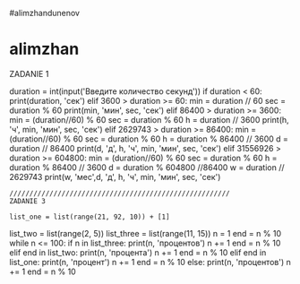 #alimzhandunenov
# alimzhan
ZADANIE 1

duration = int(input('Введите количество секунд'))
if duration < 60:
    print(duration, 'сек')
elif 3600 > duration >= 60:
    min = duration // 60
    sec = duration % 60
    print(min, 'мин', sec, 'сек')
elif 86400 > duration >= 3600:
    min = (duration//60) % 60
    sec = duration % 60
    h = duration // 3600
    print(h, 'ч', min, 'мин', sec, 'сек')
elif 2629743 > duration >= 86400:
    min = (duration//60) % 60
    sec = duration % 60
    h = duration % 86400 // 3600
    d = duration // 86400
    print(d, 'д', h, 'ч', min, 'мин', sec, 'сек')
elif 31556926 > duration >= 604800:
    min = (duration//60) % 60
    sec = duration % 60
    h = duration % 86400 // 3600
    d = duration % 604800 //86400
    w = duration // 2629743
    print(w, 'мес',d, 'д', h, 'ч', min, 'мин', sec, 'сек')
    
    ///////////////////////////////////////////////////////
    ZADANIE 3
    
    list_one = list(range(21, 92, 10)) + [1]
list_two = list(range(2, 5))
list_three = list(range(11, 15))
n = 1
end = n % 10
while n <= 100:
    if n in list_three:
        print(n, 'процентов')
        n += 1
        end = n % 10
    elif end in list_two:
        print(n, 'процента')
        n += 1
        end = n % 10
    elif end in list_one:
        print(n, 'процент')
        n += 1
        end = n % 10
    else:
        print(n, 'процентов')
        n += 1
        end = n % 10
